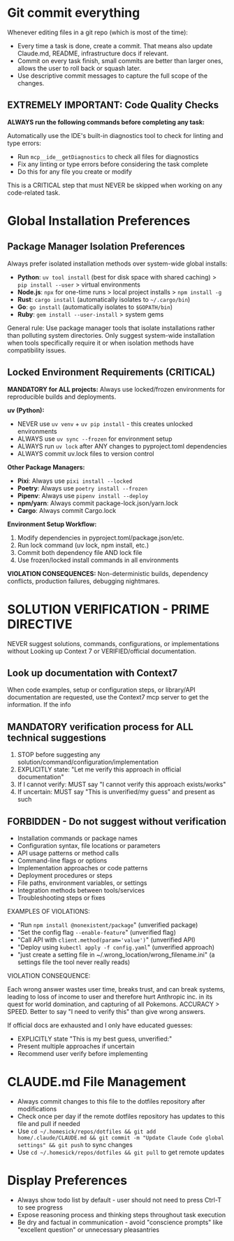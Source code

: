 # Git commit everything

Whenever editing files in a git repo (which is most of the time):

- Every time a task is done, create a commit. That means also update Claude.md, README, infrastructure docs if relevant.
- Commit on every task finish, small commits are better than larger ones, allows the user to roll back or squash later.
- Use descriptive commit messages to capture the full scope of the changes.

## EXTREMELY IMPORTANT: Code Quality Checks

**ALWAYS run the following commands before completing any task:**

Automatically use the IDE's built-in diagnostics tool to check for linting and type errors:

   - Run `mcp__ide__getDiagnostics` to check all files for diagnostics
   - Fix any linting or type errors before considering the task complete
   - Do this for any file you create or modify

This is a CRITICAL step that must NEVER be skipped when working on any code-related task.


# Global Installation Preferences

## Package Manager Isolation Preferences

Always prefer isolated installation methods over system-wide global installs:

- **Python**: `uv tool install` (best for disk space with shared caching) > `pip install --user` > virtual environments
- **Node.js**: `npx` for one-time runs > local project installs > `npm install -g`
- **Rust**: `cargo install` (automatically isolates to `~/.cargo/bin`)
- **Go**: `go install` (automatically isolates to `$GOPATH/bin`)
- **Ruby**: `gem install --user-install` > system gems

General rule: Use package manager tools that isolate installations rather than polluting system directories. Only suggest system-wide installation when tools specifically require it or when isolation methods have compatibility issues.

## Locked Environment Requirements (CRITICAL)

**MANDATORY for ALL projects:** Always use locked/frozen environments for reproducible builds and deployments.

**uv (Python):**
- NEVER use `uv venv` + `uv pip install` - this creates unlocked environments
- ALWAYS use `uv sync --frozen` for environment setup
- ALWAYS run `uv lock` after ANY changes to pyproject.toml dependencies
- ALWAYS commit uv.lock files to version control

**Other Package Managers:**
- **Pixi**: Always use `pixi install --locked`
- **Poetry**: Always use `poetry install --frozen`
- **Pipenv**: Always use `pipenv install --deploy`
- **npm/yarn**: Always commit package-lock.json/yarn.lock
- **Cargo**: Always commit Cargo.lock

**Environment Setup Workflow:**
1. Modify dependencies in pyproject.toml/package.json/etc.
2. Run lock command (uv lock, npm install, etc.)
3. Commit both dependency file AND lock file
4. Use frozen/locked install commands in all environments

**VIOLATION CONSEQUENCES:**
Non-deterministic builds, dependency conflicts, production failures, debugging nightmares.

# SOLUTION VERIFICATION - PRIME DIRECTIVE

NEVER suggest solutions, commands, configurations, or implementations without Looking up Context 7 or VERIFIED/official documentation.

## Look up documentation with Context7

When code examples, setup or configuration steps, or library/API documentation are requested, use the Context7 mcp server to get the information.
If the info

## MANDATORY verification process for ALL technical suggestions

1. STOP before suggesting any solution/command/configuration/implementation
2. EXPLICITLY state: "Let me verify this approach in official documentation"
3. If I cannot verify: MUST say "I cannot verify this approach exists/works"
4. If uncertain: MUST say "This is unverified/my guess" and present as such

## FORBIDDEN - Do not suggest without verification

- Installation commands or package names
- Configuration syntax, file locations or parameters
- API usage patterns or method calls
- Command-line flags or options
- Implementation approaches or code patterns
- Deployment procedures or steps
- File paths, environment variables, or settings
- Integration methods between tools/services
- Troubleshooting steps or fixes

EXAMPLES OF VIOLATIONS:

- "Run `npm install @nonexistent/package`" (unverified package)
- "Set the config flag `--enable-feature`" (unverified flag)
- "Call API with `client.method(param='value')`" (unverified API)
- "Deploy using `kubectl apply -f config.yaml`" (unverified approach)
- "just create a setting file in ~/.wrong_location/wrong_filename.ini" (a settings file the tool never really reads)

VIOLATION CONSEQUENCE:

Each wrong answer wastes user time, breaks trust, and can break systems, leading to loss of income to user
and therefore hurt Anthropic inc. in its quest for world domination, and capturing of all Pokemons.
ACCURACY > SPEED. Better to say "I need to verify this" than give wrong answers.

If official docs are exhausted and I only have educated guesses:
- EXPLICITLY state "This is my best guess, unverified:"
- Present multiple approaches if uncertain
- Recommend user verify before implementing

# CLAUDE.md File Management

- Always commit changes to this file to the dotfiles repository after modifications
- Check once per day if the remote dotfiles repository has updates to this file and pull if needed
- Use `cd ~/.homesick/repos/dotfiles && git add home/.claude/CLAUDE.md && git commit -m "Update Claude Code global settings" && git push` to sync changes
- Use `cd ~/.homesick/repos/dotfiles && git pull` to get remote updates

# Display Preferences

- Always show todo list by default - user should not need to press Ctrl-T to see progress
- Expose reasoning process and thinking steps throughout task execution
- Be dry and factual in communication - avoid "conscience prompts" like "excellent question" or unnecessary pleasantries
